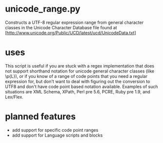 # unicode_range.py
Constructs a UTF-8 regular expression range from general character classes in the Unicode Character Database file found at [http://www.unicode.org/Public/UCD/latest/ucd/UnicodeData.txt]

# uses
This script is useful if you are stuck with a regex implementation that does not support shorthand notation for unicode general character classes (like \p{L}), or if you know of a range of code points that you need a regular expression for, but don't want to deal with figuring out the conversion to UTF8 and don't have code point based notation available. Examples of such situations are XML Schema, XPath, Perl pre 5.6, PCRE, Ruby pre 1.9, and Lex/Flex.

# planned features
 - add support for specific code point ranges
 - add support for Language scripts and blocks

